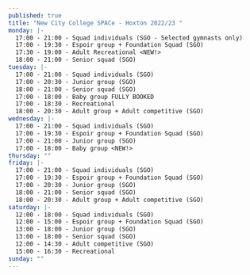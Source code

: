 ```yaml
---
published: true
title: "New City College SPACe - Hoxton 2022/23 "
monday: |-
  17:00 - 21:00 - Squad individuals (SGO - Selected gymnasts only)
  17:00 - 19:30 - Espoir group + Foundation Squad (SGO)
  17:30 - 19:00 - Adult Recreational <NEW!>
  18:00 - 21:00 - Senior squad (SGO)
tuesday: |-
  17:00 - 21:00 - Squad individuals (SGO)
  17:00 - 20:30 - Junior group (SGO)
  18:00 - 21:00 - Senior squad (SGO)
  17:00 - 18:00 - Baby group FULLY BOOKED 
  17:00 - 18:30 - Recreational
  18:00 - 20:30 - Adult group + Adult competitive (SGO)
wednesday: |-
  17:00 - 21:00 - Squad individuals (SGO)
  17:00 - 19:30 - Espoir group + Foundation Squad (SGO)
  17:00 - 21:00 - Junior group (SGO)
  17:00 - 18:00 - Baby group <NEW!>
thursday: ""
friday: |-
  17:00 - 21:00 - Squad individuals (SGO)
  17:00 - 19:30 - Espoir group + Foundation Squad (SGO)
  17:00 - 20:30 - Junior group (SGO)
  18:00 - 21:00 - Senior squad (SGO)
  18:00 - 20:30 - Adult group + Adult competitive (SGO)
saturday: |-
  12:00 - 18:00 - Squad individuals (SGO)
  12:00 - 15:00 - Espoir group + Foundation Squad (SGO)
  13:00 - 18:00 - Junior group (SGO)
  13:00 - 18:00 - Senior squad (SGO)
  12:00 - 14:30 - Adult competitive (SGO)
  15:00 - 16:30 - Recreational
sunday: ""
---
```

